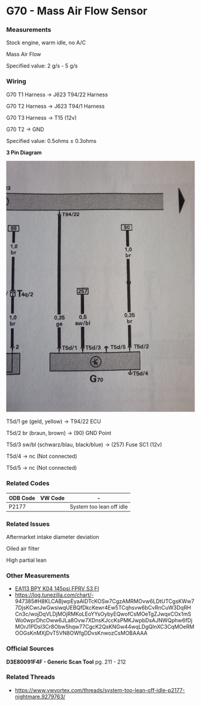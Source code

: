 # G70 - Mass Air Flow Sensor

### Measurements

Stock engine, warm idle, no A/C

Mass Air Flow

Specified value: 2 g/s - 5 g/s

### Wiring

G70 T1 Harness -> J623 T94/22 Harness

G70 T2 Harness -> J623 T94/1 Harness

G70 T3 Harness -> T15 (12v)

G70 T2 -> GND 

Specified value: 0.5ohms ± 0.3ohms

**3 Pin Diagram**

![](./G70/G70%20Mass%20Air%20Flow%203%20Pin%20Electrical%20Wiring%20Diagram.jpg)

T5d/1 ge (geld, yellow) -> T94/22 ECU

T5d/2 br (braun, brown) -> (90) GND Point

T5d/3 sw/bl (schwarz/blau, black/blue) -> (257) Fuse SC1 (12v)

T5d/4 -> nc (Not connected)

T5d/5 -> nc (Not connected)


### Related Codes

ODB Code|VW Code|-
---|---|---
P2177||System too lean off idle

### Related Issues

Aftermarket intake diameter deviation

Oiled air filter

High partial lean

### Other Measurements

- [EA113 BPY K04 145psi FPRV S3 FI](https://www.vwvortex.com/posts/115032472/)
- https://log.tunezilla.com/chart/- 947385#H8KLCABjwpEyaAIDTcKOSw7CgzAMRMOvw6LDtUTCgsKWw77DjsKCwrJwGwsiwqUEBQfDkcKewr4Ew5TCqhsvw6bCvRnCuW3DqRHCn3c/wojDqVLDjMOjRMKoLEoYYsOybyEQwofCsMOeTgZJwqxCOx1mSWo0wprDhcOww6JLa8Ovw7XDnsKJccKsPMKJwpbDsAJNWQphw6fDjMOrJ1PDsl3Cr8Obw5hqw77CgcK2QsKNGw44wqLDgQlnXC3CqMOeRMOOGsKnMXjDvT5VN8OWfgDDvsKnwozCsMOBAAAA

### Official Sources

**D3E80091F4F - Generic Scan Tool** pg. 211 - 212

### Related Threads

- https://www.vwvortex.com/threads/system-too-lean-off-idle-p2177-nightmare.9279763/